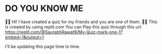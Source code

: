 # DO YOU KNOW ME

🖐🏻 Hi! I have created a quiz for my friends and you are one of them.
👴🏼 This is created by using replit.com
You can Play this quiz through this url:
https://replit.com/@SaurabhRawat9/My-Quiz-mark-one-1?embed=1&output=1

I'll be updating this page time to time.
